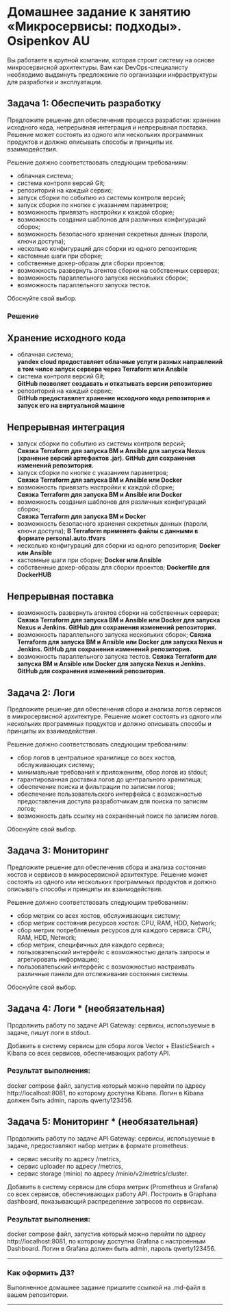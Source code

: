 # Домашнее задание к занятию «Микросервисы: подходы». Osipenkov AU

Вы работаете в крупной компании, которая строит систему на основе микросервисной архитектуры.
Вам как DevOps-специалисту необходимо выдвинуть предложение по организации инфраструктуры для разработки и эксплуатации.


## Задача 1: Обеспечить разработку

Предложите решение для обеспечения процесса разработки: хранение исходного кода, непрерывная интеграция и непрерывная поставка. 
Решение может состоять из одного или нескольких программных продуктов и должно описывать способы и принципы их взаимодействия.

Решение должно соответствовать следующим требованиям:
- облачная система;  
- система контроля версий Git;  
- репозиторий на каждый сервис;  
- запуск сборки по событию из системы контроля версий;  
- запуск сборки по кнопке с указанием параметров;
- возможность привязать настройки к каждой сборке;
- возможность создания шаблонов для различных конфигураций сборок;
- возможность безопасного хранения секретных данных (пароли, ключи доступа);
- несколько конфигураций для сборки из одного репозитория;
- кастомные шаги при сборке;
- собственные докер-образы для сборки проектов;
- возможность развернуть агентов сборки на собственных серверах;
- возможность параллельного запуска нескольких сборок;
- возможность параллельного запуска тестов.

Обоснуйте свой выбор.

### Решение

Хранение исходного кода
---
- облачная система;  
**yandex cloud предоставляет облачные услуги разных направлений в том чилсе запуск сервера через Terraform или Ansbile**
- система контроля версий Git;  
**GitHub позволяет создавать и откатывать версии репозиториев**
- репозиторий на каждый сервис;  
**GitHub предоставялет хранение исходного кода репозитория и запуск его на виртуальной машине**

Непрерывная интеграция
---
- запуск сборки по событию из системы контроля версий;    
**Связка Terraform для запуска ВМ и Ansible для запуска Nexus (хранение версий артефактов .jar). GitHub для сохранения изменений репозитория.**
- запуск сборки по кнопке с указанием параметров;  
**Связка Terraform для запуска ВМ и Ansible или Docker**
- возможность привязать настройки к каждой сборке;  
**Связка Terraform для запуска ВМ и Ansible или Docker**
- возможность создания шаблонов для различных конфигураций сборок;  
**Связка Terraform для запуска ВМ и Docker**
- возможность безопасного хранения секретных данных (пароли, ключи доступа);
**В Terraform применять файлы с данными в формате personal.auto.tfvars**
- несколько конфигураций для сборки из одного репозитория;
**Docker или Ansible**
- кастомные шаги при сборке;
**Docker или Ansible**
- собственные докер-образы для сборки проектов;
**Dockerfile для DockerHUB**

Непрерывная поставка
---
- возможность развернуть агентов сборки на собственных серверах;
**Связка Terraform для запуска ВМ и Ansible или Docker для запуска Nexus и Jenkins. GitHub для сохранения изменений репозитория.**
- возможность параллельного запуска нескольких сборок;
**Связка Terraform для запуска ВМ и Ansible или Docker для запуска Nexus и Jenkins. GitHub для сохранения изменений репозитория.**
- возможность параллельного запуска тестов.
**Связка Terraform для запуска ВМ и Ansible или Docker для запуска Nexus и Jenkins. GitHub для сохранения изменений репозитория.**

## Задача 2: Логи

Предложите решение для обеспечения сбора и анализа логов сервисов в микросервисной архитектуре.
Решение может состоять из одного или нескольких программных продуктов и должно описывать способы и принципы их взаимодействия.

Решение должно соответствовать следующим требованиям:
- сбор логов в центральное хранилище со всех хостов, обслуживающих систему;
- минимальные требования к приложениям, сбор логов из stdout;
- гарантированная доставка логов до центрального хранилища;
- обеспечение поиска и фильтрации по записям логов;
- обеспечение пользовательского интерфейса с возможностью предоставления доступа разработчикам для поиска по записям логов;
- возможность дать ссылку на сохранённый поиск по записям логов.

Обоснуйте свой выбор.

## Задача 3: Мониторинг

Предложите решение для обеспечения сбора и анализа состояния хостов и сервисов в микросервисной архитектуре.
Решение может состоять из одного или нескольких программных продуктов и должно описывать способы и принципы их взаимодействия.

Решение должно соответствовать следующим требованиям:
- сбор метрик со всех хостов, обслуживающих систему;
- сбор метрик состояния ресурсов хостов: CPU, RAM, HDD, Network;
- сбор метрик потребляемых ресурсов для каждого сервиса: CPU, RAM, HDD, Network;
- сбор метрик, специфичных для каждого сервиса;
- пользовательский интерфейс с возможностью делать запросы и агрегировать информацию;
- пользовательский интерфейс с возможностью настраивать различные панели для отслеживания состояния системы.

Обоснуйте свой выбор.

## Задача 4: Логи * (необязательная)

Продолжить работу по задаче API Gateway: сервисы, используемые в задаче, пишут логи в stdout. 

Добавить в систему сервисы для сбора логов Vector + ElasticSearch + Kibana со всех сервисов, обеспечивающих работу API.

### Результат выполнения: 

docker compose файл, запустив который можно перейти по адресу http://localhost:8081, по которому доступна Kibana.
Логин в Kibana должен быть admin, пароль qwerty123456.


## Задача 5: Мониторинг * (необязательная)

Продолжить работу по задаче API Gateway: сервисы, используемые в задаче, предоставляют набор метрик в формате prometheus:

- сервис security по адресу /metrics,
- сервис uploader по адресу /metrics,
- сервис storage (minio) по адресу /minio/v2/metrics/cluster.

Добавить в систему сервисы для сбора метрик (Prometheus и Grafana) со всех сервисов, обеспечивающих работу API.
Построить в Graphana dashboard, показывающий распределение запросов по сервисам.

### Результат выполнения: 

docker compose файл, запустив который можно перейти по адресу http://localhost:8081, по которому доступна Grafana с настроенным Dashboard.
Логин в Grafana должен быть admin, пароль qwerty123456.

---

### Как оформить ДЗ?

Выполненное домашнее задание пришлите ссылкой на .md-файл в вашем репозитории.

---
